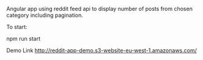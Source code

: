 Angular app using reddit feed api to display number of posts from chosen category 
including pagination.

To start:

npm run start

Demo Link
http://reddit-app-demo.s3-website-eu-west-1.amazonaws.com/


